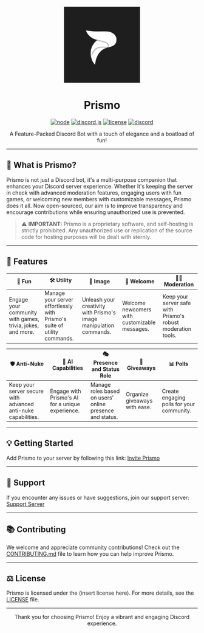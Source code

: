 <div align="center">

<p align="center">
  <img src="prismo.png" width="200" height="200">
</p>

# Prismo
[![node](https://img.shields.io/badge/node-v18.0.0-green)](#) [![discord.js](https://img.shields.io/badge/discord.js-latest-blue)](#) [![license](https://img.shields.io/badge/license-MIT-red)](#) [![discord](https://img.shields.io/discord/987749138743582811?color=7289da&logo=discord&logoColor=white)](https://discord.gg/prismo)

A Feature-Packed Discord Bot with a touch of elegance and a boatload of fun!
</div>

---

## 🎯 What is Prismo?

Prismo is not just a Discord bot, it's a multi-purpose companion that enhances your Discord server experience. Whether it's keeping the server in check with advanced moderation features, engaging users with fun games, or welcoming new members with customizable messages, Prismo does it all. Now open-sourced, our aim is to improve transparency and encourage contributions while ensuring unauthorized use is prevented. 

> ⚠️ **IMPORTANT:** Prismo is a proprietary software, and self-hosting is strictly prohibited. Any unauthorized use or replication of the source code for hosting purposes will be dealt with sternly.

---

## 🚀 Features

| 🎉 Fun | 🛠️ Utility | 📸 Image | 👋 Welcome | 👮‍♀️ Moderation |
|---|---|---|---|---|
| Engage your community with games, trivia, jokes, and more. | Manage your server effortlessly with Prismo's suite of utility commands. | Unleash your creativity with Prismo's image manipulation commands. | Welcome newcomers with customizable messages. | Keep your server safe with Prismo's robust moderation tools. |

| 🛡️ Anti-Nuke | 🧠 AI Capabilities | 🎭 Presence and Status Role | 🎈 Giveaways | 📊 Polls |
|---|---|---|---|---|
| Keep your server secure with advanced anti-nuke capabilities. | Engage with Prismo's AI for a unique experience. | Manage roles based on users' online presence and status. | Organize giveaways with ease. | Create engaging polls for your community. |

---

## 💡 Getting Started

Add Prismo to your server by following this link: [Invite Prismo](https://discord.com/api/oauth2/authorize?client_id=1024365860246278244&permissions=8&redirect_uri=https%3A%2F%2Fdiscord.gg%2FUAGA9htZCe&response_type=code&scope=bot%20applications.commands.permissions.update%20identify%20guilds)

---

## 📢 Support


If you encounter any issues or have suggestions, join our support server: [Support Server](https://discord.gg/prismo)

---

## 📚 Contributing

We welcome and appreciate community contributions! Check out the [CONTRIBUTING.md](./CONTRIBUTING.md) file to learn how you can help improve Prismo.

---

## ⚖️ License

Prismo is licensed under the (insert license here). For more details, see the [LICENSE](./LICENSE) file.

---

<div align="center">
Thank you for choosing Prismo! Enjoy a vibrant and engaging Discord experience. 
</div>
